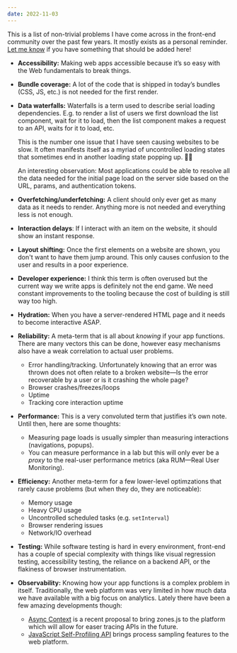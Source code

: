 ```yaml
---
date: 2022-11-03
---
```

This is a list of non-trivial problems I have come across in the front-end community over the past few years. It mostly exists as a personal reminder. [Let me know](https://twitter.com/PhilippSpiess) if you have something that should be added here!

- **Accessibility:** Making web apps accessible because it’s so easy with the Web fundamentals to break things.
- **Bundle coverage:** A lot of the code that is shipped in today’s bundles (CSS, JS, etc.) is not needed for the first render.
- **Data waterfalls:** Waterfalls is a term used to describe serial loading dependencies. E.g. to render a list of users we first download the list component, wait for it to load, then the list component makes a request to an API, waits for it to load, etc. 
  
  This is the number one issue that I have seen causing websites to be slow. It often manifests itself as a myriad of uncontrolled loading states that sometimes end in another loading state popping up. 😵‍💫
  
  An interesting observation: Most applications could be able to resolve all the data needed for the initial page load on the server side based on the URL, params, and authentication tokens.
- **Overfetching/underfetching:** A client should only ever get as many data as it needs to render. Anything more is not needed and everything less is not enough.
- **Interaction delays**: If I interact with an item on the website, it should show an instant response. 
- **Layout shifting:** Once the first elements on a website are shown, you don't want to have them jump around. This only causes confusion to the user and results in a poor experience.
- **Developer experience:** I think this term is often overused but the current way we write apps is definitely not the end game. We need constant improvements to the tooling because the cost of building is still way too high.
- **Hydration:** When you have a server-rendered HTML page and it needs to become interactive ASAP.
- **Reliability:** A meta-term that is all about _knowing_ if your app functions. There are many vectors this can be done, however easy mechanisms also have a weak correlation to actual user problems.
	- Error handling/tracking. Unfortunately knowing that an error was thrown does not often relate to a broken website—Is the error recoverable by a user or is it crashing the whole page?
	- Browser crashes/freezes/loops
	- Uptime
	- Tracking core interaction uptime
- **Performance:** This is a very convoluted term that justifies it’s own note. Until then, here are some thoughts:
	- Measuring page loads is usually simpler than measuring interactions (navigations, popups).
	- You can measure performance in a lab but this will only ever be a *proxy* to the real-user performance metrics (aka RUM—Real User Monitoring).
- **Efficiency:** Another meta-term for a few lower-level optimzations that rarely cause problems (but when they do, they are noticeable):
	- Memory usage
	- Heavy CPU usage
	- Uncontrolled scheduled tasks (e.g. `setInterval`)
	- Browser rendering issues
	- Network/IO overhead
- **Testing:** While software testing is hard in every environment, front-end has a couple of special complexity with things like visual regression testing, accessibility testing, the reliance on a backend API, or the flakiness of browser instrumentation.
- **Observability:** Knowing how your app functions is a complex problem in itself. Traditionally, the web platform was very limited in how much data we have available with a big focus on analytics. Lately there have been a few amazing developments though: 
	- [Async Context](https://github.com/tc39/proposal-async-context) is a recent proposal to bring zones.js to the platform which will allow for easer tracing APIs in the future.
	- [JavaScript Self-Profiling API](https://github.com/WICG/js-self-profiling) brings process sampling features to the web platform.